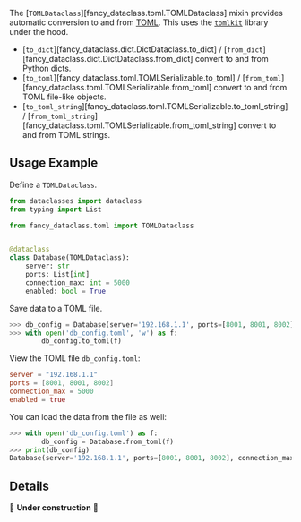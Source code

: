 <!-- markdownlint-disable MD052 -->

The [`TOMLDataclass`][fancy_dataclass.toml.TOMLDataclass] mixin provides automatic conversion to and from [TOML](https://en.wikipedia.org/wiki/TOML). This uses the [`tomlkit`](https://tomlkit.readthedocs.io) library under the hood.

- [`to_dict`][fancy_dataclass.dict.DictDataclass.to_dict] / [`from_dict`][fancy_dataclass.dict.DictDataclass.from_dict] convert to and from Python dicts.
- [`to_toml`][fancy_dataclass.toml.TOMLSerializable.to_toml] / [`from_toml`][fancy_dataclass.toml.TOMLSerializable.from_toml] convert to and from TOML file-like objects.
- [`to_toml_string`][fancy_dataclass.toml.TOMLSerializable.to_toml_string] / [`from_toml_string`][fancy_dataclass.toml.TOMLSerializable.from_toml_string] convert to and from TOML strings.

## Usage Example

Define a `TOMLDataclass`.

```python
from dataclasses import dataclass
from typing import List

from fancy_dataclass.toml import TOMLDataclass


@dataclass
class Database(TOMLDataclass):
    server: str
    ports: List[int]
    connection_max: int = 5000
    enabled: bool = True
```

Save data to a TOML file.

```python
>>> db_config = Database(server='192.168.1.1', ports=[8001, 8001, 8002])
>>> with open('db_config.toml', 'w') as f:
        db_config.to_toml(f)
```

View the TOML file `db_config.toml`:

```toml
server = "192.168.1.1"
ports = [8001, 8001, 8002]
connection_max = 5000
enabled = true
```

You can load the data from the file as well:

```python
>>> with open('db_config.toml') as f:
        db_config = Database.from_toml(f)
>>> print(db_config)
Database(server='192.168.1.1', ports=[8001, 8001, 8002], connection_max=5000, enabled=True)
```

## Details

🚧 **Under construction** 🚧

<!--
- TOML is more of a config format than a storage format
- Unlike JSONDataclass, defaults are not suppressed by default, but can set `suppress_defaults=True`
 -->

<style>
.md-sidebar--secondary {
    display: none !important;
}

.md-main__inner .md-content {
    max-width: 45rem;
}
</style>
